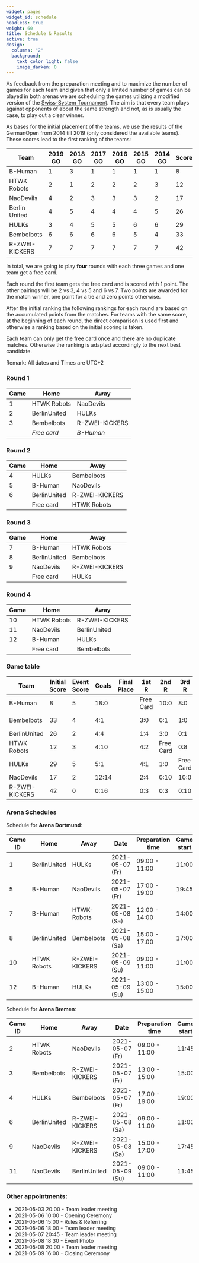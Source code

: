 ```yaml
---
widget: pages
widget_id: schedule
headless: true
weight: 60
title: Schedule & Results
active: true
design:
  columns: "2"
  background:
    text_color_light: false
    image_darken: 0
---
```

As feedback from the preparation meeting and to maximize the number of games for each team and given that only a limited number of games can be played in both arenas we are scheduling the games utilizing a modified version of the [Swiss-System Tournament](https://en.wikipedia.org/wiki/Swiss-system_tournament). The aim is that every team plays against opponents of about the same strength and not, as is usually the case, to play out a clear winner.

As bases for the initial placement of the teams, we use the results of the GermanOpen from 2014 till 2019 (only considered the available teams). These scores lead to the first ranking of the teams:

| Team           | 2019 GO | 2018 GO | 2017 GO | 2016 GO | 2015 GO | 2014 GO | Score |
| -------------- | ------- | ------- | ------- | ------- | ------- | ------- | ----- |
| B-Human        | 1       | 3       | 1       | 1       | 1       | 1       | 8     |
| HTWK Robots    | 2       | 1       | 2       | 2       | 2       | 3       | 12    |
| NaoDevils      | 4       | 2       | 3       | 3       | 3       | 2       | 17    |
| Berlin United  | 4       | 5       | 4       | 4       | 4       | 5       | 26    |
| HULKs          | 3       | 4       | 5       | 5       | 6       | 6       | 29    |
| Bembelbots     | 6       | 6       | 6       | 6       | 5       | 4       | 33    |
| R-ZWEI-KICKERS | 7       | 7       | 7       | 7       | 7       | 7       | 42    |

In total, we are going to play **four** rounds with each three games and one team get a free card.

Each round the first team gets the free card and is scored with 1 point. The other pairings will be 2 vs 3, 4 vs 5 and 6 vs 7. Two points are awarded for the match winner, one point for a tie and zero points otherwise. 

After the initial ranking the following rankings for each round are based on the accumulated points from the matches. For teams with the same score, at the beginning of each round, the direct comparison is used first and otherwise a ranking based on the initial scoring is taken. 

Each team can only get the free card once and there are no duplicate matches. Otherwise the ranking is adapted accordingly to the next best candidate.

Remark: All dates and Times are UTC+2

### Round 1

| Game | Home         | Away           |
| ---- | ------------ | -------------- |
| 1    | HTWK Robots  | NaoDevils      |
| 2    | BerlinUnited | HULKs          |
| 3    | Bembelbots   | R-ZWEI-KICKERS |
|      | *Free card*  | *B-Human*      |

### Round 2

| Game | Home         | Away           |
|------|--------------|----------------|
| 4    | HULKs        | Bembelbots     |
| 5    | B-Human      | NaoDevils      |
| 6    | BerlinUnited | R-ZWEI-KICKERS |
|      | Free card    | HTWK Robots    |

### Round 3

| Game | Home         | Away           |
|------|--------------|----------------|
| 7    | B-Human      | HTWK Robots    |
| 8    | BerlinUnited | Bembelbots     |
| 9    | NaoDevils    | R-ZWEI-KICKERS |
|      | Free card    | HULKs          |

### Round 4

| Game | Home        | Away           |
|------|-------------|----------------|
| 10   | HTWK Robots | R-ZWEI-KICKERS |
| 11   | NaoDevils   | BerlinUnited   |
| 12   | B-Human     | HULKs          |
|      | Free card   | Bembelbots     |

### Game table

| Team           | Initial Score | Event Score | Goals | Final Place | 1st R     | 2nd R     | 3rd R     | 4th R     |
|----------------|---------------|-------------|-------|-------------|-----------|-----------|-----------|-----------|
| B-Human        | 8             | 5           | 18:0  |             | Free Card | 10:0      | 8:0       |           |
| Bembelbots     | 33            | 4           | 4:1   |             | 3:0       | 0:1       | 1:0       | Free Card |
| BerlinUnited   | 26            | 2           | 4:4   |             | 1:4       | 3:0       | 0:1       |           |
| HTWK Robots    | 12            | 3           | 4:10  |             | 4:2       | Free Card | 0:8       |           |
| HULKs          | 29            | 5           | 5:1   |             | 4:1       | 1:0       | Free Card |           |
| NaoDevils      | 17            | 2           | 12:14 |             | 2:4       | 0:10      | 10:0      |           |
| R-ZWEI-KICKERS | 42            | 0           | 0:16  |             | 0:3       | 0:3       | 0:10      |           |

### Arena Schedules

Schedule for **Arena Dortmund**:

| Game ID | Home         | Away           | Date            | Preparation time | Game start | Result |
|---------|--------------|----------------|-----------------|------------------|------------|--------|
| 1       | BerlinUnited | HULKs          | 2021-05-07 (Fr) | 09:00 - 11:00    | 11:00      | 1:4    |
| 5       | B-Human      | NaoDevils      | 2021-05-07 (Fr) | 17:00 - 19:00    | 19:45      | 10:0   |
| 7       | B-Human      | HTWK-Robots    | 2021-05-08 (Sa) | 12:00 - 14:00    | 14:00      | 8:0    |
| 8       | BerlinUnited | Bembelbots     | 2021-05-08 (Sa) | 15:00 - 17:00    | 17:00      | 0:1    |
| 10      | HTWK Robots  | R-ZWEI-KICKERS | 2021-05-09 (Su) | 09:00 - 11:00    | 11:00      |        |
| 12      | B-Human      | HULKs          | 2021-05-09 (Su) | 13:00 - 15:00    | 15:00      |        |

Schedule for **Arena Bremen**:

| Game ID | Home         | Away           | Date            | Preparation time | Game start | Result |
|---------|--------------|----------------|-----------------|------------------|------------|--------|
| 2       | HTWK Robots  | NaoDevils      | 2021-05-07 (Fr) | 09:00 - 11:00    | 11:45      | 4:2    |
| 3       | Bembelbots   | R-ZWEI-KICKERS | 2021-05-07 (Fr) | 13:00 - 15:00    | 15:00      | 3:0    |
| 4       | HULKs        | Bembelbots     | 2021-05-07 (Fr) | 17:00 - 19:00    | 19:00      | 1:0    |
| 6       | BerlinUnited | R-ZWEI-KICKERS | 2021-05-08 (Sa) | 09:00 - 11:00    | 11:00      | 3:0    |
| 9       | NaoDevils    | R-ZWEI-KICKERS | 2021-05-08 (Sa) | 15:00 - 17:00    | 17:45      | 10:0   |
| 11      | NaoDevils    | BerlinUnited   | 2021-05-09 (Su) | 09:00 - 11:00    | 11:45      |        |


### Other appointments:

* 2021-05-03 20:00 - Team leader meeting
* 2021-05-06 10:00 - Opening Ceremony
* 2021-05-06 15:00 - Rules & Referring
* 2021-05-06 18:00 - Team leader meeting
* 2021-05-07 20:45 - Team leader meeting
* 2021-05-08 18:30 - Event Photo
* 2021-05-08 20:00 - Team leader meeting
* 2021-05-09 16:00 - Closing Ceremony